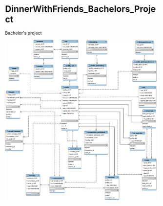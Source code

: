 # DinnerWithFriends_Bachelors_Project
Bachelor's project


<img src="readme_images/database/db_schema.png">
